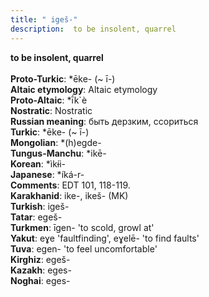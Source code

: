 ```yaml
---
title: " igeš-"
description:  to be insolent, quarrel
---
```

<strong> to be insolent, quarrel</strong><br><br>
<strong>Proto-Turkic</strong>:  *ēke- (~ ī-)<br>
<strong>Altaic etymology</strong>:  Altaic etymology<br>
<strong> Proto-Altaic</strong>:  *ī́k`è<br>
<strong>Nostratic</strong>:  Nostratic<br>
<strong>Russian meaning</strong>:  быть дерзким, ссориться<br>
<strong>Turkic</strong>:  *ēke- (~ ī-)<br>
<strong>Mongolian</strong>:  *(h)egde-<br>
<strong>Tungus-Manchu</strong>:  *ikē-<br>
<strong>Korean</strong>:  *ìkɨ́i-<br>
<strong>Japanese</strong>:  *íká-r-<br>
<strong>Comments</strong>:  EDT 101, 118-119.<br>
<strong>Karakhanid</strong>:  ike-, ikeš- (MK)<br>
<strong>Turkish</strong>:  igeš-<br>
<strong>Tatar</strong>:  egeš-<br>
<strong>Turkmen</strong>:  īgen- 'to scold, growl at'<br>
<strong>Yakut</strong>:  eɣe 'faultfinding', eɣelē- 'to find faults'<br>
<strong>Tuva</strong>:  egen- 'to feel uncomfortable'<br>
<strong>Kirghiz</strong>:  egeš-<br>
<strong>Kazakh</strong>:  eges-<br>
<strong>Noghai</strong>:  eges-<br>


